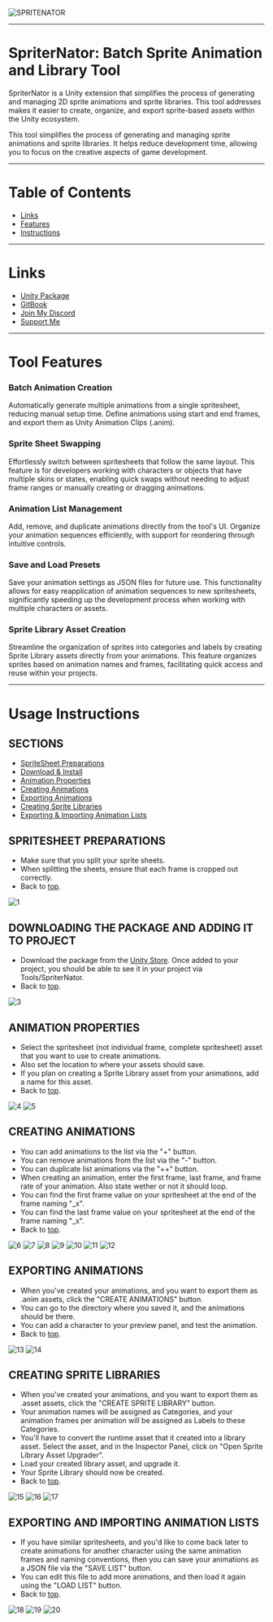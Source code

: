 ![SPRITENATOR](https://github.com/christinec-dev/SpriterNator/assets/87696858/ecd307a5-46c6-4590-970f-d798e7f10ee0)

---

# SpriterNator: Batch Sprite Animation and Library Tool
SpriterNator is a Unity extension that simplifies the process of generating and managing 2D sprite animations and sprite libraries. This tool addresses makes it easier to create, organize, and export sprite-based assets within the Unity ecosystem. 

This tool simplifies the process of generating and managing sprite animations and sprite libraries. It helps reduce development time, allowing you to focus on the creative aspects of game development.

---

# Table of Contents
- [Links](#links)
- [Features](#tool-features)
- [Instructions](#usage-instructions)

---

# Links
- [Unity Package](https://assetstore.unity.com/packages/slug/279795)
- [GitBook](https://oops-i-devd.gitbook.io/christinec-dev)
- [Join My Discord](https://discord.gg/4N6b4bkC8h)
- [Support Me](https://ko-fi.com/christinedevs)

---

# Tool Features
### Batch Animation Creation
Automatically generate multiple animations from a single spritesheet, reducing manual setup time. Define animations using start and end frames, and export them as Unity Animation Clips (.anim).
### Sprite Sheet Swapping
Effortlessly switch between spritesheets that follow the same layout. This feature is for developers working with characters or objects that have multiple skins or states, enabling quick swaps without needing to adjust frame ranges or manually creating or dragging animations.
### Animation List Management
Add, remove, and duplicate animations directly from the tool's UI. Organize your animation sequences efficiently, with support for reordering through intuitive controls.
### Save and Load Presets
Save your animation settings as JSON files for future use. This functionality allows for easy reapplication of animation sequences to new spritesheets, significantly speeding up the development process when working with multiple characters or assets.
### Sprite Library Asset Creation
Streamline the organization of sprites into categories and labels by creating Sprite Library assets directly from your animations. This feature organizes sprites based on animation names and frames, facilitating quick access and reuse within your projects.

---

# Usage Instructions

## SECTIONS
- [SpriteSheet Preparations](#spritesheet-preparations)
- [Download & Install](#downloading-the-package-and-adding-it-to-project)
- [Animation Properties](#animation-properties)
- [Creating Animations](#creating-animations)
- [Exporting Animations](#exporting-animations)
- [Creating Sprite Libraries](#creating-sprite-libraries)
- [Exporting & Importing Animation Lists](#exporting-and-importing-animation-lists)
  
## SPRITESHEET PREPARATIONS
- Make sure that you split your sprite sheets.
- When splitting the sheets, ensure that each frame is cropped out correctly.
- Back to [top](#sections).
  
![1](https://github.com/christinec-dev/SpriterNator/assets/87696858/f763ddd5-2dec-4ca6-8cff-bc8faa03dfa4)


## DOWNLOADING THE PACKAGE AND ADDING IT TO PROJECT
- Download the package from the [Unity Store](#links). Once added to your project, you should be able to see it in your project via Tools/SpriterNator.
- Back to [top](#sections).
  
![3](https://github.com/christinec-dev/SpriterNator/assets/87696858/cd1b1840-07e4-4436-b879-7047ef951994)

## ANIMATION PROPERTIES
- Select the spritesheet (not individual frame, complete spritesheet) asset that you want to use to create animations. 
- Also set the location to where your assets should save. 
- If you plan on creating a Sprite Library asset from your animations, add a name for this asset.
- Back to [top](#sections).
  
![4](https://github.com/christinec-dev/SpriterNator/assets/87696858/0c9ff0ad-c106-403b-9b14-9eddaa6a94ef)
![5](https://github.com/christinec-dev/SpriterNator/assets/87696858/67ed880b-36ac-418b-93c5-ddf258a3bbe5)

## CREATING ANIMATIONS
- You can add animations to the list via the "+" button.
- You can remove animations from the list via the "-" button.
- You can duplicate list animations via the "++" button.
- When creating an animation, enter the first frame, last frame, and frame rate of your animation. Also state wether or not it should loop.
- You can find the first frame value on your spritesheet at the end of the frame naming "_x".
- You can find the last frame value on your spritesheet at the end of the frame naming "_x".
- Back to [top](#sections).

![6](https://github.com/christinec-dev/SpriterNator/assets/87696858/f605b1c2-2f22-4aaa-8e93-aeb185c78f73)
![7](https://github.com/christinec-dev/SpriterNator/assets/87696858/d1a56150-f82d-4346-90b0-bd3729e60b1b)
![8](https://github.com/christinec-dev/SpriterNator/assets/87696858/b1cbaa96-855d-495d-8803-6e2b7d11e53a)
![9](https://github.com/christinec-dev/SpriterNator/assets/87696858/c87973ab-2126-4126-9a92-549376e40ae0)
![10](https://github.com/christinec-dev/SpriterNator/assets/87696858/438804dc-e6e4-428a-822b-ecf033ce4e27)
![11](https://github.com/christinec-dev/SpriterNator/assets/87696858/9236c404-8e33-4069-9475-2b5f34d39f18)
![12](https://github.com/christinec-dev/SpriterNator/assets/87696858/92da433f-9e19-42f4-ac66-30e8daf898f0)

## EXPORTING ANIMATIONS
- When you've created your animations, and you want to export them as .anim assets, click the "CREATE ANIMATIONS" button. 
- You can go to the directory where you saved it, and the animations should be there.
- You can add a character to your preview panel, and test the animation.
- Back to [top](#sections).

![13](https://github.com/christinec-dev/SpriterNator/assets/87696858/22548c60-e30c-4d92-95f6-9b405304e7d7)
![14](https://github.com/christinec-dev/SpriterNator/assets/87696858/e67dc7a0-fe52-47eb-87c7-9e71d7d01be2)

## CREATING SPRITE LIBRARIES
- When you've created your animations, and you want to export them as .asset assets, click the "CREATE SPRITE LIBRARY" button.
- Your animation names will be assigned as Categories, and your animation frames per animation will be assigned as Labels to these Categories.
- You'll have to convert the runtime asset that it created into a library asset. Select the asset, and in the Inspector Panel, click on "Open Sprite Library Asset Upgrader".
- Load your created library asset, and upgrade it.
- Your Sprite Library should now be created.
- Back to [top](#sections).

![15](https://github.com/christinec-dev/SpriterNator/assets/87696858/6cefd5da-a140-4818-94bf-38f4c86516da)
![16](https://github.com/christinec-dev/SpriterNator/assets/87696858/05296fc7-8308-413e-a945-19e26ea03874)
![17](https://github.com/christinec-dev/SpriterNator/assets/87696858/8ad8f490-baba-49a3-b6ce-618c0e719c54)

## EXPORTING AND IMPORTING ANIMATION LISTS
- If you have similar spritesheets, and you'd like to come back later to create animations for another character using the same animation frames and naming conventions, then you can save your animations as a JSON file via the "SAVE LIST" button.
- You can edit this file to add more animations, and then load it again using the "LOAD LIST" button.
- Back to [top](#sections).
  
![18](https://github.com/christinec-dev/SpriterNator/assets/87696858/14b3d25c-ef8b-4257-ba4e-09046145651a)
![19](https://github.com/christinec-dev/SpriterNator/assets/87696858/e27f841c-99d2-4672-83e9-5c16f7402d98)
![20](https://github.com/christinec-dev/SpriterNator/assets/87696858/6515e0f4-9c93-445f-baf1-28e7900ad721)
